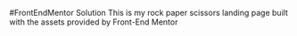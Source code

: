 #FrontEndMentor Solution
This is my rock paper scissors landing page built with the assets provided by Front-End Mentor

